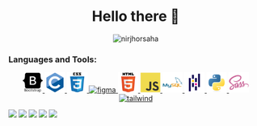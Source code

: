  
<!-- - - 
Hello there, I'm Nirjr 👋👀 I’m interested in ML
- 🌱 I’m currently learning Django and ML
 - 👋 Hi, I’m @nirjh0rsaha
 - 💞️ I’m looking to collaborate on open source...-->
<!-- -  -->
<!-- - 📫 How to reach me ... -->

<!---
nirjh0rsaha/nirjh0rsaha is a ✨ special ✨ repository because its `README.md` (this file) appears on your GitHub profile.
You can click the Preview link to take a look at your changes.
--->
<h1 align="center">Hello there 👋</h1>
<p align="center"> <img src="https://komarev.com/ghpvc/?username=nirjh0rsaha&label=Profile%20views&color=0e75b6&style=flat" alt="nirjhorsaha" /> </p>

<h3 align="left">Languages and Tools:</h3>
<p align="center"> <a href="https://getbootstrap.com" target="_blank" rel="noreferrer"> <img src="https://raw.githubusercontent.com/devicons/devicon/master/icons/bootstrap/bootstrap-plain-wordmark.svg" alt="bootstrap" width="40" height="40"/> </a> <a href="https://www.cprogramming.com/" target="_blank" rel="noreferrer"> <img src="https://raw.githubusercontent.com/devicons/devicon/master/icons/c/c-original.svg" alt="c" width="40" height="40"/> </a> <a href="https://www.w3schools.com/css/" target="_blank" rel="noreferrer"> <img src="https://raw.githubusercontent.com/devicons/devicon/master/icons/css3/css3-original-wordmark.svg" alt="css3" width="40" height="40"/> </a> <a href="https://www.figma.com/" target="_blank" rel="noreferrer"> <img src="https://www.vectorlogo.zone/logos/figma/figma-icon.svg" alt="figma" width="40" height="40"/> </a> <a href="https://www.w3.org/html/" target="_blank" rel="noreferrer"> <img src="https://raw.githubusercontent.com/devicons/devicon/master/icons/html5/html5-original-wordmark.svg" alt="html5" width="40" height="40"/> </a> <a href="https://developer.mozilla.org/en-US/docs/Web/JavaScript" target="_blank" rel="noreferrer"> <img src="https://raw.githubusercontent.com/devicons/devicon/master/icons/javascript/javascript-original.svg" alt="javascript" width="40" height="40"/> </a> <a href="https://www.mysql.com/" target="_blank" rel="noreferrer"> <img src="https://raw.githubusercontent.com/devicons/devicon/master/icons/mysql/mysql-original-wordmark.svg" alt="mysql" width="40" height="40"/> </a> <a href="https://pandas.pydata.org/" target="_blank" rel="noreferrer"> <img src="https://raw.githubusercontent.com/devicons/devicon/2ae2a900d2f041da66e950e4d48052658d850630/icons/pandas/pandas-original.svg" alt="pandas" width="40" height="40"/> </a> <a href="https://www.python.org" target="_blank" rel="noreferrer"> <img src="https://raw.githubusercontent.com/devicons/devicon/master/icons/python/python-original.svg" alt="python" width="40" height="40"/> </a> <a href="https://sass-lang.com" target="_blank" rel="noreferrer"> <img src="https://raw.githubusercontent.com/devicons/devicon/master/icons/sass/sass-original.svg" alt="sass" width="40" height="40"/> </a> <a href="https://tailwindcss.com/" target="_blank" rel="noreferrer"> <img src="https://www.vectorlogo.zone/logos/tailwindcss/tailwindcss-icon.svg" alt="tailwind" width="40" height="40"/> </a> </p>


<p align="center">

![](http://github-profile-summary-cards.vercel.app/api/cards/profile-details?username=nirjh0rsaha&theme=dracula)
![](http://github-profile-summary-cards.vercel.app/api/cards/repos-per-language?username=nirjh0rsaha&theme=dracula)
![](http://github-profile-summary-cards.vercel.app/api/cards/most-commit-language?username=nirjh0rsaha&theme=dracula)
![](http://github-profile-summary-cards.vercel.app/api/cards/stats?username=nirjh0rsaha&theme=dracula)
![](http://github-profile-summary-cards.vercel.app/api/cards/productive-time?username=nirjh0rsaha&theme=dracula&utcOffset=8)

</p>
